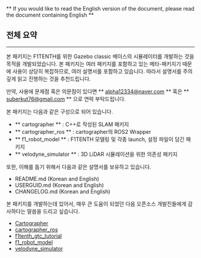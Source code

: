 ** If you would like to read the English version of the document, please read the document containing English **
## 전체 요약
---
본 패키지는 F1TENTH를 위한 Gazebo classic 베이스의 시뮬레이터를 개발하는 것을 목적을 개발되었습니다. 본 패키지는 여러 패키지를 포함하고 있는 메타-패키지기 때문에 사용이 상당히 복잡하므로, 여러 설명서를 포함하고 있습니다. 따라서 설명서를 주의 깊게 읽고 진행하는 것을 추천드립니다.

만약, 사용에 문제점 혹은 의문점이 있다면
** alpha12334@naver.com ** 혹은 ** suberkut76@gmail.com ** 으로 연락 부탁드립니다.

본 패키지는 다음과 같은 구성으로 되어 있습니다.
- ** cartographer ** : C++로 작성된 SLAM 패키지
- ** cartographer_ros ** : cartographer의 ROS2 Wrapper
- ** f1_robot_model ** : F1TENTH 모델링 및 각종 launch, 설정 파일이 담긴 패키지
- ** velodyne_simulator ** : 3D LiDAR 시뮬레이션을 위한 의존성 패키지

또한, 이해를 돕기 위해서 다음과 같은 설명서를 보유하고 있습니다.
- README.md (Korean and English)
- USERGUID.md (Korean and English)
- CHANGELOG.md (Korean and English)

본 패키지를 개발하는데 있어서, 매우 큰 도움이 되었던 다음 오픈소스 개발진들에게 감사하다는 말씀을 드리고 싶습니다.
- [Cartographer](https://github.com/cartographer-project/cartographer)
- [cartographer_ros](https://github.com/ros2/cartographer_ros)
- [f1tenth_gtc_tutorial](https://github.com/linklab-uva/f1tenth_gtc_tutorial)
- [f1_robot_model](https://github.com/armando-genis/f1_robot_model)
- [velodyne_simulator](https://bitbucket.org/DataspeedInc/velodyne_simulator.git/src)
